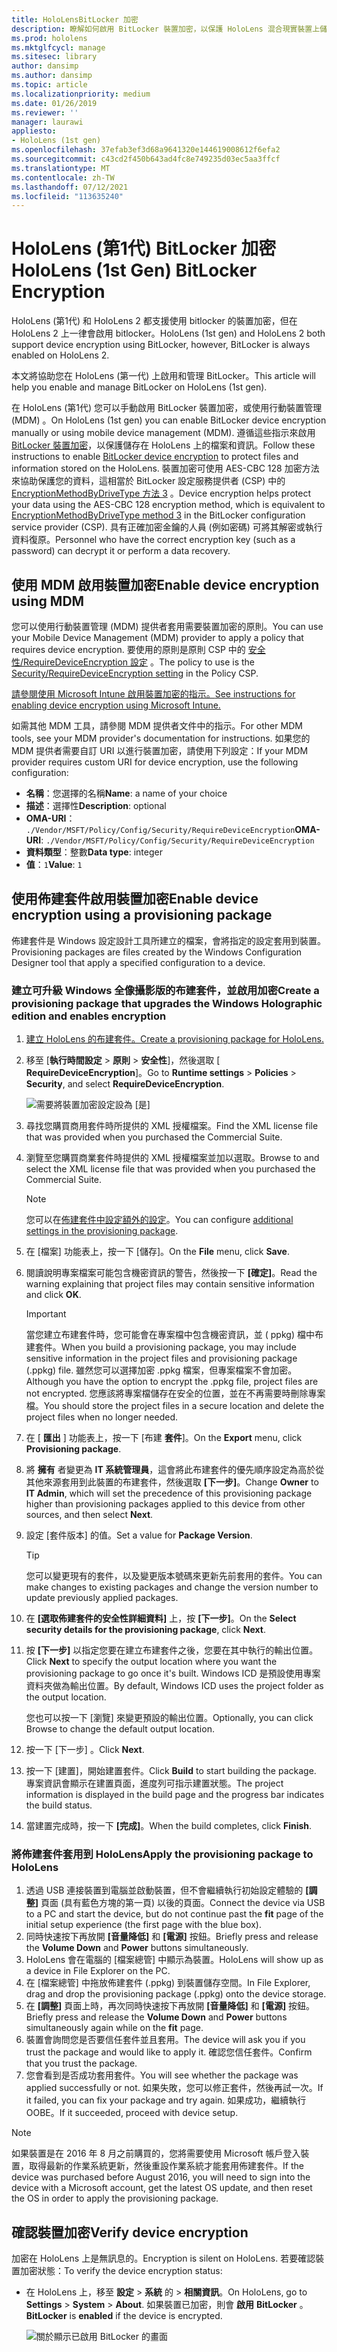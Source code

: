 ```yaml
---
title: HoloLensBitLocker 加密
description: 瞭解如何啟用 BitLocker 裝置加密，以保護 HoloLens 混合現實裝置上儲存的檔案。
ms.prod: hololens
ms.mktglfcycl: manage
ms.sitesec: library
author: dansimp
ms.author: dansimp
ms.topic: article
ms.localizationpriority: medium
ms.date: 01/26/2019
ms.reviewer: ''
manager: laurawi
appliesto:
- HoloLens (1st gen)
ms.openlocfilehash: 37efab3ef3d68a9641320e144619008612f6efa2
ms.sourcegitcommit: c43cd2f450b643ad4fc8e749235d03ec5aa3ffcf
ms.translationtype: MT
ms.contentlocale: zh-TW
ms.lasthandoff: 07/12/2021
ms.locfileid: "113635240"
---
```

# <a name="hololens-1st-gen-bitlocker-encryption"></a><span data-ttu-id="150e3-103">HoloLens (第1代) BitLocker 加密</span><span class="sxs-lookup"><span data-stu-id="150e3-103">HoloLens (1st Gen) BitLocker Encryption</span></span>

<span data-ttu-id="150e3-104">HoloLens (第1代) 和 HoloLens 2 都支援使用 bitlocker 的裝置加密，但在 HoloLens 2 上一律會啟用 bitlocker。</span><span class="sxs-lookup"><span data-stu-id="150e3-104">HoloLens (1st gen) and HoloLens 2 both support device encryption using BitLocker, however, BitLocker is always enabled on HoloLens 2.</span></span>

<span data-ttu-id="150e3-105">本文將協助您在 HoloLens (第一代) 上啟用和管理 BitLocker。</span><span class="sxs-lookup"><span data-stu-id="150e3-105">This article will help you enable and manage BitLocker on HoloLens (1st gen).</span></span>

<span data-ttu-id="150e3-106">在 HoloLens (第1代) 您可以手動啟用 BitLocker 裝置加密，或使用行動裝置管理 (MDM) 。</span><span class="sxs-lookup"><span data-stu-id="150e3-106">On HoloLens (1st gen) you can enable BitLocker device encryption manually or using mobile device management (MDM).</span></span> <span data-ttu-id="150e3-107">遵循這些指示來啟用[BitLocker 裝置加密](/windows/security/information-protection/bitlocker/bitlocker-device-encryption-overview-windows-10#bitlocker-device-encryption)，以保護儲存在 HoloLens 上的檔案和資訊。</span><span class="sxs-lookup"><span data-stu-id="150e3-107">Follow these instructions to enable [BitLocker device encryption](/windows/security/information-protection/bitlocker/bitlocker-device-encryption-overview-windows-10#bitlocker-device-encryption) to protect files and information stored on the HoloLens.</span></span> <span data-ttu-id="150e3-108">裝置加密可使用 AES-CBC 128 加密方法來協助保護您的資料，這相當於 BitLocker 設定服務提供者 (CSP) 中的 [EncryptionMethodByDriveType 方法 3](/windows/client-management/mdm/bitlocker-csp#encryptionmethodbydrivetype) 。</span><span class="sxs-lookup"><span data-stu-id="150e3-108">Device encryption helps protect your data using the AES-CBC 128 encryption method, which is equivalent to [EncryptionMethodByDriveType method 3](/windows/client-management/mdm/bitlocker-csp#encryptionmethodbydrivetype) in the BitLocker configuration service provider (CSP).</span></span> <span data-ttu-id="150e3-109">具有正確加密金鑰的人員 (例如密碼) 可將其解密或執行資料復原。</span><span class="sxs-lookup"><span data-stu-id="150e3-109">Personnel who have the correct encryption key (such as a password) can decrypt it or perform a data recovery.</span></span>

## <a name="enable-device-encryption-using-mdm"></a><span data-ttu-id="150e3-110">使用 MDM 啟用裝置加密</span><span class="sxs-lookup"><span data-stu-id="150e3-110">Enable device encryption using MDM</span></span>

<span data-ttu-id="150e3-111">您可以使用行動裝置管理 (MDM) 提供者套用需要裝置加密的原則。</span><span class="sxs-lookup"><span data-stu-id="150e3-111">You can use your Mobile Device Management (MDM) provider to apply a policy that requires device encryption.</span></span> <span data-ttu-id="150e3-112">要使用的原則是原則 CSP 中的 [安全性/RequireDeviceEncryption 設定](/windows/client-management/mdm/policy-csp-security#security-requiredeviceencryption) 。</span><span class="sxs-lookup"><span data-stu-id="150e3-112">The policy to use is the [Security/RequireDeviceEncryption setting](/windows/client-management/mdm/policy-csp-security#security-requiredeviceencryption) in the Policy CSP.</span></span>

[<span data-ttu-id="150e3-113">請參閱使用 Microsoft Intune 啟用裝置加密的指示。</span><span class="sxs-lookup"><span data-stu-id="150e3-113">See instructions for enabling device encryption using Microsoft Intune.</span></span>](/intune/compliance-policy-create-windows#windows-holographic-for-business)

<span data-ttu-id="150e3-114">如需其他 MDM 工具，請參閱 MDM 提供者文件中的指示。</span><span class="sxs-lookup"><span data-stu-id="150e3-114">For other MDM tools, see your MDM provider's documentation for instructions.</span></span> <span data-ttu-id="150e3-115">如果您的 MDM 提供者需要自訂 URI 以進行裝置加密，請使用下列設定：</span><span class="sxs-lookup"><span data-stu-id="150e3-115">If your MDM provider requires custom URI for device encryption, use the following configuration:</span></span>

- <span data-ttu-id="150e3-116">**名稱**：您選擇的名稱</span><span class="sxs-lookup"><span data-stu-id="150e3-116">**Name**: a name of your choice</span></span>
- <span data-ttu-id="150e3-117">**描述**：選擇性</span><span class="sxs-lookup"><span data-stu-id="150e3-117">**Description**: optional</span></span>
- <span data-ttu-id="150e3-118">**OMA-URI**： `./Vendor/MSFT/Policy/Config/Security/RequireDeviceEncryption`</span><span class="sxs-lookup"><span data-stu-id="150e3-118">**OMA-URI**: `./Vendor/MSFT/Policy/Config/Security/RequireDeviceEncryption`</span></span>
- <span data-ttu-id="150e3-119">**資料類型**：整數</span><span class="sxs-lookup"><span data-stu-id="150e3-119">**Data type**: integer</span></span>
- <span data-ttu-id="150e3-120">**值**：`1`</span><span class="sxs-lookup"><span data-stu-id="150e3-120">**Value**: `1`</span></span>

## <a name="enable-device-encryption-using-a-provisioning-package"></a><span data-ttu-id="150e3-121">使用佈建套件啟用裝置加密</span><span class="sxs-lookup"><span data-stu-id="150e3-121">Enable device encryption using a provisioning package</span></span>

<span data-ttu-id="150e3-122">佈建套件是 Windows 設定設計工具所建立的檔案，會將指定的設定套用到裝置。</span><span class="sxs-lookup"><span data-stu-id="150e3-122">Provisioning packages are files created by the Windows Configuration Designer tool that apply a specified configuration to a device.</span></span> 

### <a name="create-a-provisioning-package-that-upgrades-the-windows-holographic-edition-and-enables-encryption"></a><span data-ttu-id="150e3-123">建立可升級 Windows 全像攝影版的布建套件，並啟用加密</span><span class="sxs-lookup"><span data-stu-id="150e3-123">Create a provisioning package that upgrades the Windows Holographic edition and enables encryption</span></span>

1. [<span data-ttu-id="150e3-124">建立 HoloLens 的布建套件。</span><span class="sxs-lookup"><span data-stu-id="150e3-124">Create a provisioning package for HoloLens.</span></span>](hololens-provisioning.md)
1. <span data-ttu-id="150e3-125">移至 [**執行時間設定**  >  **原則**  >  **安全性**]，然後選取 [ **RequireDeviceEncryption**]。</span><span class="sxs-lookup"><span data-stu-id="150e3-125">Go to **Runtime settings** > **Policies** > **Security**, and select **RequireDeviceEncryption**.</span></span>

    ![需要將裝置加密設定設為 \[是\]](images/device-encryption.png)

1. <span data-ttu-id="150e3-127">尋找您購買商用套件時所提供的 XML 授權檔案。</span><span class="sxs-lookup"><span data-stu-id="150e3-127">Find the XML license file that was provided when you purchased the Commercial Suite.</span></span>

1. <span data-ttu-id="150e3-128">瀏覽至您購買商業套件時提供的 XML 授權檔案並加以選取。</span><span class="sxs-lookup"><span data-stu-id="150e3-128">Browse to and select the XML license file that was provided when you purchased the Commercial Suite.</span></span>
    > [!NOTE]
    > <span data-ttu-id="150e3-129">您可以在[佈建套件中設定額外的設定](hololens-provisioning.md)。</span><span class="sxs-lookup"><span data-stu-id="150e3-129">You can configure [additional settings in the provisioning package](hololens-provisioning.md).</span></span>

1. <span data-ttu-id="150e3-130">在 [檔案] 功能表上，按一下 [儲存]。</span><span class="sxs-lookup"><span data-stu-id="150e3-130">On the **File** menu, click **Save**.</span></span> 

1. <span data-ttu-id="150e3-131">閱讀說明專案檔案可能包含機密資訊的警告，然後按一下 **[確定]**。</span><span class="sxs-lookup"><span data-stu-id="150e3-131">Read the warning explaining that project files may contain sensitive information and click **OK**.</span></span>

    > [!IMPORTANT]
    > <span data-ttu-id="150e3-132">當您建立布建套件時，您可能會在專案檔中包含機密資訊，並 ( ppkg) 檔中布建套件。</span><span class="sxs-lookup"><span data-stu-id="150e3-132">When you build a provisioning package, you may include sensitive information in the project files and provisioning package (.ppkg) file.</span></span> <span data-ttu-id="150e3-133">雖然您可以選擇加密 .ppkg 檔案，但專案檔案不會加密。</span><span class="sxs-lookup"><span data-stu-id="150e3-133">Although you have the option to encrypt the .ppkg file, project files are not encrypted.</span></span> <span data-ttu-id="150e3-134">您應該將專案檔儲存在安全的位置，並在不再需要時刪除專案檔。</span><span class="sxs-lookup"><span data-stu-id="150e3-134">You should store the project files in a secure location and delete the project files when no longer needed.</span></span>

1. <span data-ttu-id="150e3-135">在 [ **匯出** ] 功能表上，按一下 [布建 **套件**]。</span><span class="sxs-lookup"><span data-stu-id="150e3-135">On the **Export** menu, click **Provisioning package**.</span></span>
1. <span data-ttu-id="150e3-136">將 **擁有** 者變更為 **IT 系統管理員**，這會將此布建套件的優先順序設定為高於從其他來源套用到此裝置的布建套件，然後選取 **[下一步]**。</span><span class="sxs-lookup"><span data-stu-id="150e3-136">Change **Owner** to **IT Admin**, which will set the precedence of this provisioning package higher than provisioning packages applied to this device from other sources, and then select **Next**.</span></span>
1. <span data-ttu-id="150e3-137">設定 \[套件版本\] 的值。</span><span class="sxs-lookup"><span data-stu-id="150e3-137">Set a value for **Package Version**.</span></span>

    > [!TIP]
    > <span data-ttu-id="150e3-138">您可以變更現有的套件，以及變更版本號碼來更新先前套用的套件。</span><span class="sxs-lookup"><span data-stu-id="150e3-138">You can make changes to existing packages and change the version number to update previously applied packages.</span></span>

1. <span data-ttu-id="150e3-139">在 **\[選取佈建套件的安全性詳細資料\]** 上，按 **\[下一步\]**。</span><span class="sxs-lookup"><span data-stu-id="150e3-139">On the **Select security details for the provisioning package**, click **Next**.</span></span>
1. <span data-ttu-id="150e3-140">按 **[下一步]** 以指定您要在建立布建套件之後，您要在其中執行的輸出位置。</span><span class="sxs-lookup"><span data-stu-id="150e3-140">Click **Next** to specify the output location where you want the provisioning package to go once it's built.</span></span> <span data-ttu-id="150e3-141">Windows ICD 是預設使用專案資料夾做為輸出位置。</span><span class="sxs-lookup"><span data-stu-id="150e3-141">By default, Windows ICD uses the project folder as the output location.</span></span>

    <span data-ttu-id="150e3-142">您也可以按一下 \[瀏覽\] 來變更預設的輸出位置。</span><span class="sxs-lookup"><span data-stu-id="150e3-142">Optionally, you can click Browse to change the default output location.</span></span>

1. <span data-ttu-id="150e3-143">按一下 [下一步] 。</span><span class="sxs-lookup"><span data-stu-id="150e3-143">Click **Next**.</span></span>
1. <span data-ttu-id="150e3-144">按一下 \[建置\]，開始建置套件。</span><span class="sxs-lookup"><span data-stu-id="150e3-144">Click **Build** to start building the package.</span></span> <span data-ttu-id="150e3-145">專案資訊會顯示在建置頁面，進度列可指示建置狀態。</span><span class="sxs-lookup"><span data-stu-id="150e3-145">The project information is displayed in the build page and the progress bar indicates the build status.</span></span>
1. <span data-ttu-id="150e3-146">當建置完成時，按一下 **\[完成\]**。</span><span class="sxs-lookup"><span data-stu-id="150e3-146">When the build completes, click **Finish**.</span></span>

### <a name="apply-the-provisioning-package-to-hololens"></a><span data-ttu-id="150e3-147">將佈建套件套用到 HoloLens</span><span class="sxs-lookup"><span data-stu-id="150e3-147">Apply the provisioning package to HoloLens</span></span>

1. <span data-ttu-id="150e3-148">透過 USB 連接裝置到電腦並啟動裝置，但不會繼續執行初始設定體驗的 **\[調整\]** 頁面 (具有藍色方塊的第一頁) 以後的頁面。</span><span class="sxs-lookup"><span data-stu-id="150e3-148">Connect the device via USB to a PC and start the device, but do not continue past the **fit** page of the initial setup experience (the first page with the blue box).</span></span>
1. <span data-ttu-id="150e3-149">同時快速按下再放開 **\[音量降低\]** 和 **\[電源\]** 按鈕。</span><span class="sxs-lookup"><span data-stu-id="150e3-149">Briefly press and release the **Volume Down** and **Power** buttons simultaneously.</span></span>
1. <span data-ttu-id="150e3-150">HoloLens 會在電腦的 \[檔案總管\] 中顯示為裝置。</span><span class="sxs-lookup"><span data-stu-id="150e3-150">HoloLens will show up as a device in File Explorer on the PC.</span></span>
1. <span data-ttu-id="150e3-151">在 \[檔案總管\] 中拖放佈建套件 (.ppkg) 到裝置儲存空間。</span><span class="sxs-lookup"><span data-stu-id="150e3-151">In File Explorer, drag and drop the provisioning package (.ppkg) onto the device storage.</span></span>
1. <span data-ttu-id="150e3-152">在 **\[調整\]** 頁面上時，再次同時快速按下再放開 **\[音量降低\]** 和 **\[電源\]** 按鈕。</span><span class="sxs-lookup"><span data-stu-id="150e3-152">Briefly press and release the **Volume Down** and **Power** buttons simultaneously again while on the **fit** page.</span></span>
1. <span data-ttu-id="150e3-153">裝置會詢問您是否要信任套件並且套用。</span><span class="sxs-lookup"><span data-stu-id="150e3-153">The device will ask you if you trust the package and would like to apply it.</span></span> <span data-ttu-id="150e3-154">確認您信任套件。</span><span class="sxs-lookup"><span data-stu-id="150e3-154">Confirm that you trust the package.</span></span>
1. <span data-ttu-id="150e3-155">您會看到是否成功套用套件。</span><span class="sxs-lookup"><span data-stu-id="150e3-155">You will see whether the package was applied successfully or not.</span></span> <span data-ttu-id="150e3-156">如果失敗，您可以修正套件，然後再試一次。</span><span class="sxs-lookup"><span data-stu-id="150e3-156">If it failed, you can fix your package and try again.</span></span> <span data-ttu-id="150e3-157">如果成功，繼續執行 OOBE。</span><span class="sxs-lookup"><span data-stu-id="150e3-157">If it succeeded, proceed with device setup.</span></span>

> [!NOTE]
> <span data-ttu-id="150e3-158">如果裝置是在 2016 年 8 月之前購買的，您將需要使用 Microsoft 帳戶登入裝置，取得最新的作業系統更新，然後重設作業系統才能套用佈建套件。</span><span class="sxs-lookup"><span data-stu-id="150e3-158">If the device was purchased before August 2016, you will need to sign into the device with a Microsoft account, get the latest OS update, and then reset the OS in order to apply the provisioning package.</span></span>

## <a name="verify-device-encryption"></a><span data-ttu-id="150e3-159">確認裝置加密</span><span class="sxs-lookup"><span data-stu-id="150e3-159">Verify device encryption</span></span>

<span data-ttu-id="150e3-160">加密在 HoloLens 上是無訊息的。</span><span class="sxs-lookup"><span data-stu-id="150e3-160">Encryption is silent on HoloLens.</span></span> <span data-ttu-id="150e3-161">若要確認裝置加密狀態：</span><span class="sxs-lookup"><span data-stu-id="150e3-161">To verify the device encryption status:</span></span>

- <span data-ttu-id="150e3-162">在 HoloLens 上，移至 **設定**  >  **系統** 的  >  **相關資訊**。</span><span class="sxs-lookup"><span data-stu-id="150e3-162">On HoloLens, go to **Settings** > **System** > **About**.</span></span> <span data-ttu-id="150e3-163">如果裝置已加密，則會 **啟用** **BitLocker** 。</span><span class="sxs-lookup"><span data-stu-id="150e3-163">**BitLocker** is **enabled** if the device is encrypted.</span></span> 

    ![關於顯示已啟用 BitLocker 的畫面](images/about-encryption.png)
